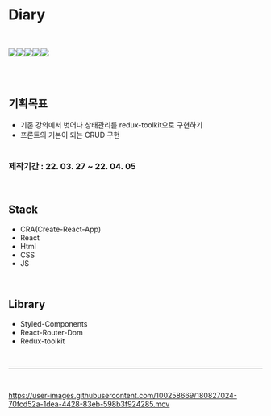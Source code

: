 # Diary

</br>

<img src="https://img.shields.io/badge/React-blue?style=for-the-badge&logo=React&logoColor=white"><img src="https://img.shields.io/badge/JS-yellow?style=for-the-badge&logo=javascript&logoColor=white"><img src="https://img.shields.io/badge/HTML-E34F26?style=for-the-badge&logo=HTML5&logoColor=white"><img src="https://img.shields.io/badge/CSS-1572B6?style=for-the-badge&logo=CSS3&logoColor=white"><img src="https://img.shields.io/badge/CRA-09D3AC?style=for-the-badge&logo=Create React App&logoColor=white">

</br>
</br>

## 기획목표

-   기존 강의에서 벗어나 상태관리를 redux-toolkit으로 구현하기
-   프론트의 기본이 되는 CRUD 구현
    </br>
    </br>

### 제작기간 : 22. 03. 27 ~ 22. 04. 05

</br>

## Stack

-   CRA(Create-React-App)
-   React
-   Html
-   CSS
-   JS

</br>

## Library

-   Styled-Components
-   React-Router-Dom
-   Redux-toolkit

</br>

---

</br>

https://user-images.githubusercontent.com/100258669/180827024-70fcd52a-1dea-4428-83eb-598b3f924285.mov



###
